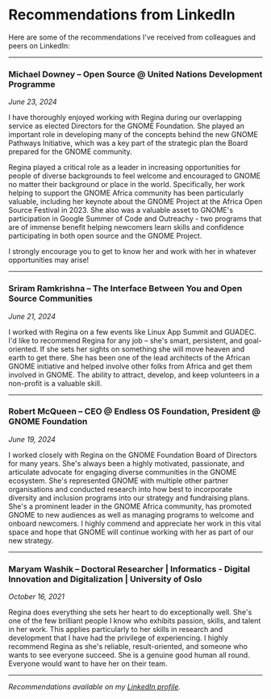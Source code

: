 # Recommendations from LinkedIn

Here are some of the recommendations I've received from colleagues and peers on LinkedIn:

---

### Michael Downey – Open Source @ United Nations Development Programme

*June 23, 2024*

I have thoroughly enjoyed working with Regina during our overlapping service as elected Directors for the GNOME Foundation. She played an important role in developing many of the concepts behind the new GNOME Pathways Initiative, which was a key part of the strategic plan the Board prepared for the GNOME community. 

Regina played a critical role as a leader in increasing opportunities for people of diverse backgrounds to feel welcome and encouraged to GNOME no matter their background or place in the world. Specifically, her work helping to support the GNOME Africa community has been particularly valuable, including her keynote about the GNOME Project at the Africa Open Source Festival in 2023. She also was a valuable asset to GNOME's participation in Google Summer of Code and Outreachy - two programs that are of immense benefit helping newcomers learn skills and confidence participating in both open source and the GNOME Project.

I strongly encourage you to get to know her and work with her in whatever opportunities may arise!

---

### Sriram Ramkrishna – The Interface Between You and Open Source Communities

*June 21, 2024*

I worked with Regina on a few events like Linux App Summit and GUADEC. I'd like to recommend Regina for any job – she's smart, persistent, and goal-oriented. If she sets her sights on something she will move heaven and earth to get there. She has been one of the lead architects of the African GNOME initiative and helped involve other folks from Africa and get them involved in GNOME. The ability to attract, develop, and keep volunteers in a non-profit is a valuable skill.

---

### Robert McQueen – CEO @ Endless OS Foundation, President @ GNOME Foundation

*June 19, 2024*

I worked closely with Regina on the GNOME Foundation Board of Directors for many years. She's always been a highly motivated, passionate, and articulate advocate for engaging diverse communities in the GNOME ecosystem. She's represented GNOME with multiple other partner organisations and conducted research into how best to incorporate diversity and inclusion programs into our strategy and fundraising plans. She's a prominent leader in the GNOME Africa community, has promoted GNOME to new audiences as well as managing programs to welcome and onboard newcomers. I highly commend and appreciate her work in this vital space and hope that GNOME will continue working with her as part of our new strategy.

---

### Maryam Washik – Doctoral Researcher | Informatics - Digital Innovation and Digitalization | University of Oslo

*October 16, 2021*

Regina does everything she sets her heart to do exceptionally well. She's one of the few brilliant people I know who exhibits passion, skills, and talent in her work. This applies particularly to her skills in research and development that I have had the privilege of experiencing. I highly recommend Regina as she's reliable, result-oriented, and someone who wants to see everyone succeed. She is a genuine good human all round. Everyone would want to have her on their team.

---

*Recommendations available on my [LinkedIn profile](https://www.linkedin.com/in/reginankenchor).*
